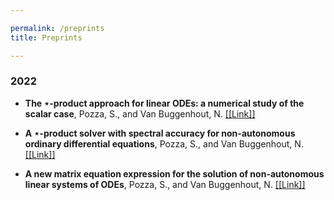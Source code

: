 ```yaml
---

permalink: /preprints
title: Preprints

---
```




### 2022

* **The $\star$-product approach for linear ODEs: a numerical study of the scalar case**, Pozza, S., and Van Buggenhout, N. <a href="https://arxiv.org/abs/2209.13322" target="_blank" rel="noopener noreferrer">[\[Link\]]</a>




* **A $\star$-product solver with spectral accuracy for non-autonomous ordinary differential equations**, Pozza, S., and Van Buggenhout, N. <a href="https://arxiv.org/abs/2209.15533" target="_blank" rel="noopener noreferrer">[\[Link\]]</a>


* **A new matrix equation expression for the solution of non-autonomous linear systems of ODEs**, Pozza, S., and Van Buggenhout, N. <a href="https://arxiv.org/abs/2210.07052" target="_blank" rel="noopener noreferrer">[\[Link\]]</a>



